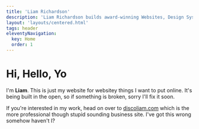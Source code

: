 ```yaml
---
title: 'Liam Richardson'
description: 'Liam Richardson builds award-winning Websites, Design Systems, and Installations for clients around the globe'
layout: 'layouts/centered.html'
tags: header
eleventyNavigation:
  key: Home
  order: 1
---
```


# Hi, Hello, Yo

I'm **Liam**. This is just my website for websitey things I want to put online. It's being built in the open, so if something is broken, sorry I'll fix it soon.

If you're interested in my work, head on over to [discoliam.com](https://discoliam.com) which is the more professional though stupid sounding business site. I've got this wrong somehow haven't I?
